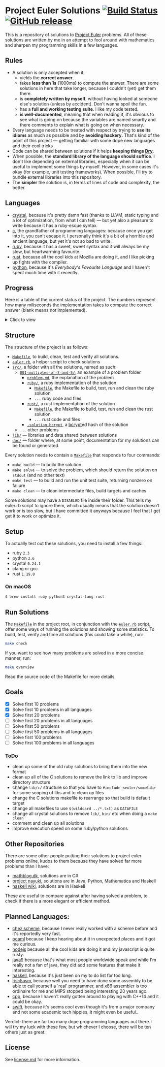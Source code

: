 # Project Euler Solutions [![Build Status](https://travis-ci.org/xfbs/euler.svg?branch=master)](https://travis-ci.org/xfbs/euler) [![GitHub release](https://img.shields.io/github/tag/xfbs/euler.svg)]()

This is a repository of solutions to [Project Euler](https://projecteuler.net/)
problems. All of these solutions are written by me in an attempt to fool around
with mathematics and sharpen my programming skills in a few languages.

## Rules

  - A solution is only accepted when it:
      - yields the **correct answer**.
      - takes **less than 1s** (1000ms) to compute the answer. There are some
        solutions in here that take longer, because I couldn't (yet) get them
        there.
      - is **completely written by myself**, without having looked at someone
        else's solution (unless by accident). Don't wanna spoil the fun.
      - has a **full and working testing suite**. I like my code tested.
      - **is well-documented**, meaning that when reading it, it's obvious to
        see what is going on because the variables are named smartly and there
        comments to explain what is going on when necessary.
  - Every language needs to be treated with respect by trying to **use its
    idioms** as much as possible and by **avoiding hackery**. That's kind of the
    point of this project — getting familiar with some dope new languages and
    their cool tricks
  - Code can be shared between solutions if it helps **keeping things 
    [Dry](http://wiki.c2.com/?DontRepeatYourself)**.
  - When possible, the **standard library of the language should suffice**. I
    don't like depending on external libraries, especially when it can be useful
    to implement some things by myself. However, in some cases it's okay (for 
    example, unit testing frameworks). When possible, I'll try to bundle
    external libraries into this repository.
  - The **simpler** the solution is, in terms of lines of code and complexity,
    the better.

## Languages

  - [crystal](https://crystal-lang.org/), because it's pretty damn fast (thanks
    to LLVM, static typing and a lot of optimization, from what I can tell) — 
    but yet also a pleasure to write because it has a ruby-esque syntax.
  - [c](https://en.wikipedia.org/wiki/C_(programming_language)), the grandfather
    of programming languages: because once you get into it, you can't escape it.
    I personally think it's a bit of a horrible and ancient language, but yet
    it's not so bad to write.
  - [ruby](https://www.ruby-lang.org), because it has a sweet, sweet syntax and
    it will always be my slow, but heartwarming favourite.
  - [rust](https://rust-lang.org), because all the cool kids at Mozilla are
    doing it, and I like picking up fights with the compiler.
  - [python](https://python.org), because it's *Everybody's Favourite Language*
    and I haven't spent much time with it recently.

## Progress

Here is a table of the current status of the project. The numbers represent how
many miliseconds the implementation takes to compute the correct answer (blank
means not implemented). 

<details>
  <summary>Click to view</summary>

| problem | crystal | ruby |   c | rust | python | *avg* |
| ------- | ------- | ---- | --- | ---- | ------ | ----- |
| [`001`](https://projecteuler.net/problem=001) | 13ms | 70ms | 10ms | 77ms | 50ms | 44ms |
| [`002`](https://projecteuler.net/problem=002) | 20ms | 67ms | 10ms | 73ms | 53ms | 44ms |
| [`003`](https://projecteuler.net/problem=003) | 27ms | 87ms | 10ms | 70ms | 67ms | 52ms |
| [`004`](https://projecteuler.net/problem=004) | 80ms | 337ms | 17ms | 80ms | 763ms | 255ms |
| [`005`](https://projecteuler.net/problem=005) | 23ms | 70ms | 20ms | 73ms | 50ms | 47ms |
| [`006`](https://projecteuler.net/problem=006) | 20ms | 73ms | 10ms | 70ms | 50ms | 44ms |
| [`007`](https://projecteuler.net/problem=007) | 30ms | 160ms | 23ms | 83ms | 213ms | 101ms |
| [`008`](https://projecteuler.net/problem=008) | 20ms | 73ms | 17ms | 70ms | 60ms | 48ms |
| [`009`](https://projecteuler.net/problem=009) | 20ms | 70ms | 13ms | 70ms | 97ms | 54ms |
| [`010`](https://projecteuler.net/problem=010) | 460ms | 397ms | 313ms | 90ms | 620ms | 376ms |
| [`011`](https://projecteuler.net/problem=011) | 17ms | 77ms |      |      |      | 47ms |
| [`012`](https://projecteuler.net/problem=012) | 80ms | 693ms | 47ms | 97ms | 1103ms | 404ms |
| [`013`](https://projecteuler.net/problem=013) | 20ms | 67ms | 13ms |      | 53ms | 38ms |
| [`014`](https://projecteuler.net/problem=014) | 567ms | 1540ms | 63ms | 100ms | 2203ms | 894ms |
| [`015`](https://projecteuler.net/problem=015) | 17ms | 70ms | 13ms | 70ms | 53ms | 44ms |
| [`016`](https://projecteuler.net/problem=016) | 17ms | 70ms |      |      |      | 43ms |
| [`017`](https://projecteuler.net/problem=017) | 53ms | 110ms | 10ms |      |      | 57ms |
| [`018`](https://projecteuler.net/problem=018) | 17ms | 67ms | 10ms |      |      | 31ms |
| [`019`](https://projecteuler.net/problem=019) | 20ms | 70ms | 17ms |      |      | 35ms |
| [`020`](https://projecteuler.net/problem=020) | 17ms | 73ms |      |      |      | 45ms |
| [`021`](https://projecteuler.net/problem=021) | 80ms | 490ms | 30ms | 80ms |      | 170ms |
| [`022`](https://projecteuler.net/problem=022) | 43ms | 93ms | 17ms |      |      | 51ms |
| [`023`](https://projecteuler.net/problem=023) | 603ms |      | 197ms |      |      | 400ms |
| [`024`](https://projecteuler.net/problem=024) | 13ms | 70ms |      | 73ms |      | 52ms |
| [`025`](https://projecteuler.net/problem=025) | 17ms | 67ms | 10ms | 70ms | 60ms | 44ms |
| [`026`](https://projecteuler.net/problem=026) | 47ms | 140ms |      |      |      | 93ms |
| [`027`](https://projecteuler.net/problem=027) | 233ms |      | 70ms |      |      | 151ms |
| [`028`](https://projecteuler.net/problem=028) | 17ms | 70ms |  7ms |      |      | 31ms |
| [`029`](https://projecteuler.net/problem=029) | 147ms | 90ms | 10ms |      |      | 82ms |
| [`030`](https://projecteuler.net/problem=030) | 30ms | 97ms | 33ms |      |      | 53ms |
| [`031`](https://projecteuler.net/problem=031) | 47ms | 117ms |      |      |      | 82ms |
| [`032`](https://projecteuler.net/problem=032) | 303ms |      | 760ms |      |      | 531ms |
| [`033`](https://projecteuler.net/problem=033) | 17ms | 70ms |      |      |      | 43ms |
| [`034`](https://projecteuler.net/problem=034) | 60ms | 170ms | 430ms |      |      | 220ms |
| [`035`](https://projecteuler.net/problem=035) | 663ms |      | 137ms |      |      | 400ms |
| [`036`](https://projecteuler.net/problem=036) | 20ms | 73ms | 170ms |      |      | 87ms |
| [`037`](https://projecteuler.net/problem=037) | 180ms |      | 93ms |      |      | 136ms |
| [`038`](https://projecteuler.net/problem=038) | 80ms | 180ms |      |      |      | 130ms |
| [`039`](https://projecteuler.net/problem=039) | 23ms | 107ms |      |      |      | 65ms |
| [`040`](https://projecteuler.net/problem=040) | 20ms | 73ms | 17ms |      |      | 36ms |
| [`041`](https://projecteuler.net/problem=041) | 497ms |      | 210ms |      |      | 353ms |
| [`042`](https://projecteuler.net/problem=042) | 23ms | 77ms |      |      |      | 50ms |
| [`043`](https://projecteuler.net/problem=043) | 20ms | 70ms | 13ms |      |      | 34ms |
| [`044`](https://projecteuler.net/problem=044) |      |      | 47ms |      |      | 47ms |
| [`045`](https://projecteuler.net/problem=045) | 23ms | 83ms | 17ms | 67ms | 110ms | 60ms |
| [`046`](https://projecteuler.net/problem=046) | 43ms |      | 17ms |      |      | 30ms |
| [`048`](https://projecteuler.net/problem=048) | 67ms | 80ms | 17ms |      |      | 54ms |
| [`049`](https://projecteuler.net/problem=049) |      |      | 227ms |      |      | 227ms |
| [`050`](https://projecteuler.net/problem=050) |      |      | 10ms |      |      | 10ms |
| [`052`](https://projecteuler.net/problem=052) | 130ms | 293ms | 57ms |      |      | 160ms |
| *average* | 106ms | 168ms | 80ms | 77ms | 350ms | 156ms |
| *count* | 47 | 40 | 40 | 17 | 16 | 32 |

</details>

## Structure

The structure of the project is as follows:
  - [`Makefile`](Makefile), to build, clean, test and verify all solutions.
  - [`euler.rb`](euler.rb), a helper script to check solutions
  - [`src/`](src/), a folder with all the solutions, named as such:
      - [`001-multiples-of-3-and-5/`](src/001-multiples-of-3-and-5), an example 
        of a problem folder
          - [`problem.md`](src/001-multiples-of-3-and-5/problem.md), the
            explanation of the problem
          - [`ruby/`](src/001-multiples-of-3-and-5/ruby/), a ruby implementation
            of the solution
              - [`Makefile`](src/001-multiples-of-3-and-5/ruby/Makefile), the
                Makefile to build, test, run and clean the ruby solution
              - `...` ruby code and files
          - [`rust/`](src/001-multiples-of-3-and-5/rust), a rust implementation of the solution
              - [`Makefile`](src/001-multiples-of-3-and-5/rust/Makefile), the
                Makefile to build, test, run and clean the rust solution
              - `...` rust code and files
          - [`.solution.bcrypt`](src/001-multiples-of-3-and-5/.solution.bcrypt),
            a [bcrypt](https://en.wikipedia.org/wiki/Bcrypt)ed hash of the
            solution
      - `...` other problems
  - [`lib/`](lib/) — libraries and data shared between solutions
  - [`doc/`](doc/) — folder where, at some point, documentation for my solutions
    can be found or generated.

Every solution needs to contain a
[`Makefile`](src/001-multiples-of-3-and-5/ruby/Makefile) that responds to four
commands:
  - `make build` — to build the solution
  - `make solve` — to solve the problem, which should return the solution on
    `stdout` (and no other text)
  - `make test` — to build and run the unit test suite, returning nonzero on
    failure
  - `make clean` — to clean intermediate files, build targets and caches

Some solutions may have a `DISABLED` file inside their folder. This tells my
euler.rb script to ignore them, which usually means that the solution doesn't
work or is too slow, but I have committed it anyways because I feel that I get
get it to work or optimize it.

## Setup

To actually test out these solutions, you need to install a few things: 

  - ruby `2.3`
  - python `3.6`
  - crystal `0.24.1`
  - clang or gcc
  - rust `1.19.0`

### On macOS

```bash
$ brew install ruby python3 crystal-lang rust
```

## Run Solutions

The [`Makefile`](Makefile) in the project root, in conjunction with the 
[`euler.rb`](euler.rb) script, offer some ways of running the solutions and
showing some statistics. To build, test, verify and time all solutions (this
could take a while), run:

```bash
make check
```

If you want to see how many problems are solved in a more concise manner, run:

```bash
make overview
```

Read the source code of the Makefile for more details.

## Goals

 - [X] Solve first 10 problems
 - [X] Solve first 10 problems in all languages
 - [X] Solve first 20 problems
 - [ ] Solve first 20 problems in all languages
 - [ ] Solve first 50 problems
 - [ ] Solve first 50 problems in all languages
 - [ ] Solve first 100 problems
 - [ ] Solve first 100 problems in all languages

### ToDo

 - clean up some of the old ruby solutions to bring them into the new format
 - clean up all of the C solutions to remove the link to lib and improve
   directory structure
 - change `lib/c/` structure so that you have to `#include <euler/somelib>` for
   some scoping of libs and to clean up files
 - change the C solutions makefile to rearrange so that build is default target
 - change all makefiles to use `$(wildcard ../*.txt)` as `DATAFILE`
 - change all crystal solutions to remove `lib/`, `bin/` etc when doing a `make
   clean`
 - comment and clean up all solutions
 - improve execution speed on some ruby/python solutions

## Other Repositories

There are some other people putting their solutions to project euler problems
online, kudos to them because they have solved far more problems than I have:

  - [mathblog.dk](http://www.mathblog.dk/project-euler-solutions/), solutions
    are in C#
  - [project nayuki](https://www.nayuki.io/page/project-euler-solutions),
    solutions are in Java, Python, Mathematica and Haskell
  - [haskell wiki](https://wiki.haskell.org/Euler_problems), solutions are in
    Haskell

These are useful to compare against after having solved a problem, to check if
there is a more elegant or efficient method.

## Planned Languages:

  - [chez scheme](https://github.com/cisco/ChezScheme), because I never really
    worked with a scheme before and it's reportedly very fast.
  - [ocaml](https://github.com/ocaml/ocaml) because I keep hearing about it in
    unexpected places and it got me curious.
  - [nodejs](https://github.com/nodejs/node) because all the cool kids are doing
    it and my javascript is quite rusty.
  - [java9](https://www.oracle.com/java/java9.html) because that's what most
    people worldwide speak and while I'm really not a fan of java, they did add
    some features that make it interesting.
  - [haskell](https://www.haskell.org), because it's just been on my to do list
    for too long.
  - [risc5asm](https://rv8.io), because well you need to have done some assembly
    to be able to call yourself a 'real' programmer, and x86 assembler is too
    ordinaire for me and MIPS stopped being interesting 20 years ago.
  - [cpp](http://clang.org), because I haven't really gotten around to playing
    with C++14 and it could be okay.
  - [swift](https://github.com/apple/swift), because it's seems cool even though
    it's from a major company and not some academic tech hippies. it might even
    be useful..

Verdict: there are far too many dope programming languages out there. I will try
my luck with these few, but whichever I choose, there will be ten others just as
great.

## License

See [license.md](license.md) for more information. 
